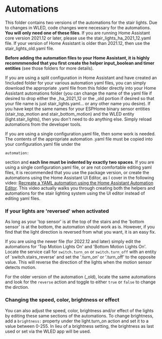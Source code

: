 # Automations

This folder contains two versions of the automations for the stair lights.  Due to changes in WLED, code changes were necessary for the automations.  **You will only need one of these files**.  If you are running Home Assistant core version 2021.12 or later, please use the stair_lights_ha_2021_12.yaml file.  If your version of Home Assistant is older than 2021.12, then use the stair_lights_old.yaml file.

**Before adding the automation files to your Home Assistant, it is highly recommmended that you first create the helper input_boolean and timer entities** (see those folders for more details).

If you are using a split configuration in Home Assistant and have created an !included folder for your various automation yaml files, you can simply download the appropriate .yaml file from this folder directly into your Home Assistant automations folder (you can change the name of the yaml file if desired to drop either the _ha_2021_12 or the _old portion if desired so that your file name is just stair_lights.yaml... or any other name you desire).  If you have kept the same names for your ESPHome binary sensor entities (stair_top_motion and stair_bottom_motion) and the WLED entity (light.stair_lights), then you don't need to do anything else.  Simply reload automations from the developer tools.

If you are using a single configuration.yaml file, then some work is needed.  The contents of the appropriate automation .yaml file must be copied into your configuration.yaml file under the 
```
automation:
```
section and **each line must be indented by exactly two spaces**.  If you are using a single configuration.yaml file, or are not comfortable editing yaml files, it is recommended that you use the package version, or create the automations using the Home Assistant UI Editor, as I cover in the following video: [Recreate a YAML automation using the Home Assistant Automation Editor](https://youtu.be/F3YjWCs7Czc).  This video actually walks you through creating both the helpers and automations for the stair lighting system using the UI editor instead of editing yaml files.

### If your lights are 'reversed' when activated
As long as your 'top sensor' is at the top of the stairs and the 'bottom sensor' is at the bottom, the automation should work as is.  However, if you find that the light direction is reversed from what you want, it is an easy fix.

If you are using the newer file (for 2022.12 and later) simply edit the automations for 'Top Motion Lights On' and 'Bottom Motion Lights On'.  Locate the service call for `switch.turn_on` or `switch.turn_off` with an entity of `switch.stairs_reverse' and set the '.turn_on' or '.turn_off' to the opposite value.  This will reverse the direction of the lights when the motion sensor detects motion.

For the older version of the automation (_old), locate the same automations and look for the `reverse` action and toggle to either `true` or `false` to change the dirction.

### Changing the speed, color, brightness or effect
You can also adjust the speed, color, brightness and/or effect of the lights by editing these same sections of the automations.  To change brightness, add a `brightness:` property under the light.turn_on action and set it to a value between 0-255.  In lieu of a brightness setting, the brightness as last used or set via the WLED app will be used.


